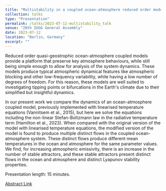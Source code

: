 ```yaml
---
title: "Multistability in a coupled ocean-atmosphere reduced order model: Non-linear temperature equations"
collection: talks
type: "Presentation"
permalink: /talks/2023-07-12-multistability_talk
venue: "28th IUGG General Assembly"
date: 2023-07-12
location: "Berlin, Germany"
excerpt: ""
---
```


Reduced order quasi-geostrophic ocean-atmosphere coupled models provide a platform that preserve key atmosphere behaviours, while still being simple enough to allow for analysis of the system dynamics. These models produce typical atmospheric dynamical features like atmospheric blocking and other low-frequency variability, while having a low number of degrees of freedom. For this reason, these models are well suited to investigating tipping points or bifurcations in the Earth's climate due to their simplified but insightful dynamics. 

In our present work we compare the dynamics of an ocean-atmosphere coupled model, previously implemented with linearised temperature equations (Vannitsem et al., 2015), but here we solve the equations including the non-linear Stefan-Boltzmann law in the radiative temperature term (Hamilton et al., 2023). When compared with the original version of the model with linearised temperature equations, the modified version of the model is found to produce multiple distinct flows in the coupled ocean-atmosphere system. These distinct flows produce different mean temperatures in the ocean and atmosphere for the same parameter values. We find, for increasing atmospheric emissivity, there is an increase in the number of stable attractors, and these stable attractors present distinct flows in the ocean and atmosphere and distinct Lyapunov stability properties.

Presentation length: 15 minutes.

[Abstract Link](https://c-in.floq.live/event/iugg2023berlin/search?objectClass=timeslot&objectId=649483f664c73802ac745d70&type=detail)
